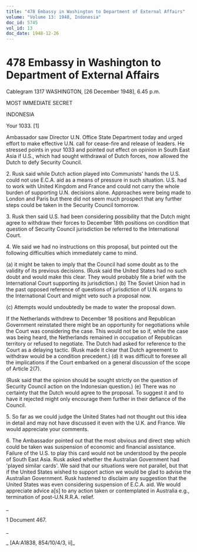 ```yaml
---
title: "478 Embassy in Washington to Department of External Affairs"
volume: "Volume 13: 1948, Indonesia"
doc_id: 5745
vol_id: 13
doc_date: 1948-12-26
---
```


# 478 Embassy in Washington to Department of External Affairs

Cablegram 1317 WASHINGTON, [26 December 1948], 6.45 p.m.

MOST IMMEDIATE SECRET

INDONESIA

Your 1033. [1]

Ambassador saw Director U.N. Office State Department today and urged effort to make effective U.N. call for cease-fire and release of leaders. He stressed points in your 1033 and pointed out effect on opinion in South East Asia if U.S., which had sought withdrawal of Dutch forces, now allowed the Dutch to defy Security Council.

2\. Rusk said while Dutch action played into Communists' hands the U.S. could not use E.C.A. aid as a means of pressure in such situation. U.S. had to work with United Kingdom and France and could not carry the whole burden of supporting U.N. decisions alone. Approaches were being made to London and Paris but there did not seem much prospect that any further steps could be taken in the Security Council tomorrow.

3\. Rusk then said U.S. had been considering possibility that the Dutch might agree to withdraw their forces to December 18th positions on condition that question of Security Council jurisdiction be referred to the International Court.

4\. We said we had no instructions on this proposal, but pointed out the following difficulties which immediately came to mind.

(a) it might be taken to imply that the Council had some doubt as to the validity of its previous decisions. (Rusk said the United States had no such doubt and would make this clear. They would probably file a brief with the International Court supporting its jurisdiction.) (b) The Soviet Union had in the past opposed reference of questions of jurisdiction of U.N. organs to the International Court and might veto such a proposal now.

(c) Attempts would undoubtedly be made to water the proposal down.

If the Netherlands withdrew to December 18 positions and Republican Government reinstated there might be an opportunity for negotiations while the Court was considering the case. This would not be so if, while the case was being heard, the Netherlands remained in occupation of Republican territory or refused to negotiate. The Dutch had asked for reference to the Court as a delaying tactic. (Rusk made it clear that Dutch agreement to withdraw would be a condition precedent.) (d) it was difficult to foresee all the implications if the Court embarked on a general discussion of the scope of Article 2(7).

(Rusk said that the opinion should be sought strictly on the question of Security Council action on the Indonesian question.) (e) There was no certainty that the Dutch would agree to the proposal. To suggest it and to have it rejected might only encourage them further in their defiance of the Council.

5\. So far as we could judge the United States had not thought out this idea in detail and may not have discussed it even with the U.K. and France. We would appreciate your comments.

6\. The Ambassador pointed out that the most obvious and direct step which could be taken was suspension of economic and financial assistance. Failure of the U.S. to play this card would not be understood by the people of South East Asia. Rusk asked whether the Australian Government had 'played similar cards'. We said that our situations were not parallel, but that if the United States wished to support action we would be glad to advise the Australian Government. Rusk hastened to disclaim any suggestion that the United States was even considering suspension of E.C.A. aid. We would appreciate advice a[s] to any action taken or contemplated in Australia e.g., termination of post-U.N.R.R.A. relief.

_

1 Document 467.

_

_ [AA:A1838, 854/10/4/3, ii]_
